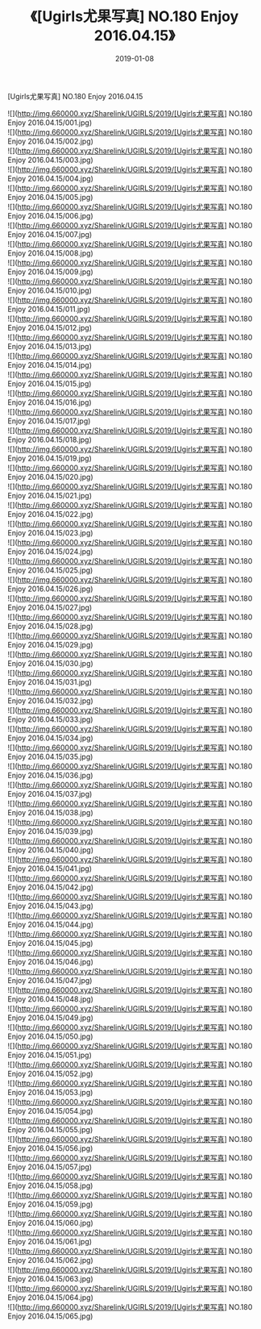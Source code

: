 ﻿---
layout: post
title:  《[Ugirls尤果写真] NO.180 Enjoy 2016.04.15》
date:   2019-01-08
img: http://img.660000.xyz/Sharelink/UGIRLS/2019/[Ugirls尤果写真] NO.180 Enjoy 2016.04.15/000.jpg
categories: [美女, 清纯, 唯美]
---

[Ugirls尤果写真] NO.180 Enjoy 2016.04.15

 ![](http://img.660000.xyz/Sharelink/UGIRLS/2019/[Ugirls尤果写真] NO.180 Enjoy 2016.04.15/001.jpg) <br>![](http://img.660000.xyz/Sharelink/UGIRLS/2019/[Ugirls尤果写真] NO.180 Enjoy 2016.04.15/002.jpg) <br>![](http://img.660000.xyz/Sharelink/UGIRLS/2019/[Ugirls尤果写真] NO.180 Enjoy 2016.04.15/003.jpg) <br>![](http://img.660000.xyz/Sharelink/UGIRLS/2019/[Ugirls尤果写真] NO.180 Enjoy 2016.04.15/004.jpg) <br>![](http://img.660000.xyz/Sharelink/UGIRLS/2019/[Ugirls尤果写真] NO.180 Enjoy 2016.04.15/005.jpg) <br>![](http://img.660000.xyz/Sharelink/UGIRLS/2019/[Ugirls尤果写真] NO.180 Enjoy 2016.04.15/006.jpg) <br>![](http://img.660000.xyz/Sharelink/UGIRLS/2019/[Ugirls尤果写真] NO.180 Enjoy 2016.04.15/007.jpg) <br>![](http://img.660000.xyz/Sharelink/UGIRLS/2019/[Ugirls尤果写真] NO.180 Enjoy 2016.04.15/008.jpg) <br>![](http://img.660000.xyz/Sharelink/UGIRLS/2019/[Ugirls尤果写真] NO.180 Enjoy 2016.04.15/009.jpg) <br>![](http://img.660000.xyz/Sharelink/UGIRLS/2019/[Ugirls尤果写真] NO.180 Enjoy 2016.04.15/010.jpg) <br>![](http://img.660000.xyz/Sharelink/UGIRLS/2019/[Ugirls尤果写真] NO.180 Enjoy 2016.04.15/011.jpg) <br>![](http://img.660000.xyz/Sharelink/UGIRLS/2019/[Ugirls尤果写真] NO.180 Enjoy 2016.04.15/012.jpg) <br>![](http://img.660000.xyz/Sharelink/UGIRLS/2019/[Ugirls尤果写真] NO.180 Enjoy 2016.04.15/013.jpg) <br>![](http://img.660000.xyz/Sharelink/UGIRLS/2019/[Ugirls尤果写真] NO.180 Enjoy 2016.04.15/014.jpg) <br>![](http://img.660000.xyz/Sharelink/UGIRLS/2019/[Ugirls尤果写真] NO.180 Enjoy 2016.04.15/015.jpg) <br>![](http://img.660000.xyz/Sharelink/UGIRLS/2019/[Ugirls尤果写真] NO.180 Enjoy 2016.04.15/016.jpg) <br>![](http://img.660000.xyz/Sharelink/UGIRLS/2019/[Ugirls尤果写真] NO.180 Enjoy 2016.04.15/017.jpg) <br>![](http://img.660000.xyz/Sharelink/UGIRLS/2019/[Ugirls尤果写真] NO.180 Enjoy 2016.04.15/018.jpg) <br>![](http://img.660000.xyz/Sharelink/UGIRLS/2019/[Ugirls尤果写真] NO.180 Enjoy 2016.04.15/019.jpg) <br>![](http://img.660000.xyz/Sharelink/UGIRLS/2019/[Ugirls尤果写真] NO.180 Enjoy 2016.04.15/020.jpg) <br>![](http://img.660000.xyz/Sharelink/UGIRLS/2019/[Ugirls尤果写真] NO.180 Enjoy 2016.04.15/021.jpg) <br>![](http://img.660000.xyz/Sharelink/UGIRLS/2019/[Ugirls尤果写真] NO.180 Enjoy 2016.04.15/022.jpg) <br>![](http://img.660000.xyz/Sharelink/UGIRLS/2019/[Ugirls尤果写真] NO.180 Enjoy 2016.04.15/023.jpg) <br>![](http://img.660000.xyz/Sharelink/UGIRLS/2019/[Ugirls尤果写真] NO.180 Enjoy 2016.04.15/024.jpg) <br>![](http://img.660000.xyz/Sharelink/UGIRLS/2019/[Ugirls尤果写真] NO.180 Enjoy 2016.04.15/025.jpg) <br>![](http://img.660000.xyz/Sharelink/UGIRLS/2019/[Ugirls尤果写真] NO.180 Enjoy 2016.04.15/026.jpg) <br>![](http://img.660000.xyz/Sharelink/UGIRLS/2019/[Ugirls尤果写真] NO.180 Enjoy 2016.04.15/027.jpg) <br>![](http://img.660000.xyz/Sharelink/UGIRLS/2019/[Ugirls尤果写真] NO.180 Enjoy 2016.04.15/028.jpg) <br>![](http://img.660000.xyz/Sharelink/UGIRLS/2019/[Ugirls尤果写真] NO.180 Enjoy 2016.04.15/029.jpg) <br>![](http://img.660000.xyz/Sharelink/UGIRLS/2019/[Ugirls尤果写真] NO.180 Enjoy 2016.04.15/030.jpg) <br>![](http://img.660000.xyz/Sharelink/UGIRLS/2019/[Ugirls尤果写真] NO.180 Enjoy 2016.04.15/031.jpg) <br>![](http://img.660000.xyz/Sharelink/UGIRLS/2019/[Ugirls尤果写真] NO.180 Enjoy 2016.04.15/032.jpg) <br>![](http://img.660000.xyz/Sharelink/UGIRLS/2019/[Ugirls尤果写真] NO.180 Enjoy 2016.04.15/033.jpg) <br>![](http://img.660000.xyz/Sharelink/UGIRLS/2019/[Ugirls尤果写真] NO.180 Enjoy 2016.04.15/034.jpg) <br>![](http://img.660000.xyz/Sharelink/UGIRLS/2019/[Ugirls尤果写真] NO.180 Enjoy 2016.04.15/035.jpg) <br>![](http://img.660000.xyz/Sharelink/UGIRLS/2019/[Ugirls尤果写真] NO.180 Enjoy 2016.04.15/036.jpg) <br>![](http://img.660000.xyz/Sharelink/UGIRLS/2019/[Ugirls尤果写真] NO.180 Enjoy 2016.04.15/037.jpg) <br>![](http://img.660000.xyz/Sharelink/UGIRLS/2019/[Ugirls尤果写真] NO.180 Enjoy 2016.04.15/038.jpg) <br>![](http://img.660000.xyz/Sharelink/UGIRLS/2019/[Ugirls尤果写真] NO.180 Enjoy 2016.04.15/039.jpg) <br>![](http://img.660000.xyz/Sharelink/UGIRLS/2019/[Ugirls尤果写真] NO.180 Enjoy 2016.04.15/040.jpg) <br>![](http://img.660000.xyz/Sharelink/UGIRLS/2019/[Ugirls尤果写真] NO.180 Enjoy 2016.04.15/041.jpg) <br>![](http://img.660000.xyz/Sharelink/UGIRLS/2019/[Ugirls尤果写真] NO.180 Enjoy 2016.04.15/042.jpg) <br>![](http://img.660000.xyz/Sharelink/UGIRLS/2019/[Ugirls尤果写真] NO.180 Enjoy 2016.04.15/043.jpg) <br>![](http://img.660000.xyz/Sharelink/UGIRLS/2019/[Ugirls尤果写真] NO.180 Enjoy 2016.04.15/044.jpg) <br>![](http://img.660000.xyz/Sharelink/UGIRLS/2019/[Ugirls尤果写真] NO.180 Enjoy 2016.04.15/045.jpg) <br>![](http://img.660000.xyz/Sharelink/UGIRLS/2019/[Ugirls尤果写真] NO.180 Enjoy 2016.04.15/046.jpg) <br>![](http://img.660000.xyz/Sharelink/UGIRLS/2019/[Ugirls尤果写真] NO.180 Enjoy 2016.04.15/047.jpg) <br>![](http://img.660000.xyz/Sharelink/UGIRLS/2019/[Ugirls尤果写真] NO.180 Enjoy 2016.04.15/048.jpg) <br>![](http://img.660000.xyz/Sharelink/UGIRLS/2019/[Ugirls尤果写真] NO.180 Enjoy 2016.04.15/049.jpg) <br>![](http://img.660000.xyz/Sharelink/UGIRLS/2019/[Ugirls尤果写真] NO.180 Enjoy 2016.04.15/050.jpg) <br>![](http://img.660000.xyz/Sharelink/UGIRLS/2019/[Ugirls尤果写真] NO.180 Enjoy 2016.04.15/051.jpg) <br>![](http://img.660000.xyz/Sharelink/UGIRLS/2019/[Ugirls尤果写真] NO.180 Enjoy 2016.04.15/052.jpg) <br>![](http://img.660000.xyz/Sharelink/UGIRLS/2019/[Ugirls尤果写真] NO.180 Enjoy 2016.04.15/053.jpg) <br>![](http://img.660000.xyz/Sharelink/UGIRLS/2019/[Ugirls尤果写真] NO.180 Enjoy 2016.04.15/054.jpg) <br>![](http://img.660000.xyz/Sharelink/UGIRLS/2019/[Ugirls尤果写真] NO.180 Enjoy 2016.04.15/055.jpg) <br>![](http://img.660000.xyz/Sharelink/UGIRLS/2019/[Ugirls尤果写真] NO.180 Enjoy 2016.04.15/056.jpg) <br>![](http://img.660000.xyz/Sharelink/UGIRLS/2019/[Ugirls尤果写真] NO.180 Enjoy 2016.04.15/057.jpg) <br>![](http://img.660000.xyz/Sharelink/UGIRLS/2019/[Ugirls尤果写真] NO.180 Enjoy 2016.04.15/058.jpg) <br>![](http://img.660000.xyz/Sharelink/UGIRLS/2019/[Ugirls尤果写真] NO.180 Enjoy 2016.04.15/059.jpg) <br>![](http://img.660000.xyz/Sharelink/UGIRLS/2019/[Ugirls尤果写真] NO.180 Enjoy 2016.04.15/060.jpg) <br>![](http://img.660000.xyz/Sharelink/UGIRLS/2019/[Ugirls尤果写真] NO.180 Enjoy 2016.04.15/061.jpg) <br>![](http://img.660000.xyz/Sharelink/UGIRLS/2019/[Ugirls尤果写真] NO.180 Enjoy 2016.04.15/062.jpg) <br>![](http://img.660000.xyz/Sharelink/UGIRLS/2019/[Ugirls尤果写真] NO.180 Enjoy 2016.04.15/063.jpg) <br>![](http://img.660000.xyz/Sharelink/UGIRLS/2019/[Ugirls尤果写真] NO.180 Enjoy 2016.04.15/064.jpg) <br>![](http://img.660000.xyz/Sharelink/UGIRLS/2019/[Ugirls尤果写真] NO.180 Enjoy 2016.04.15/065.jpg) <br>